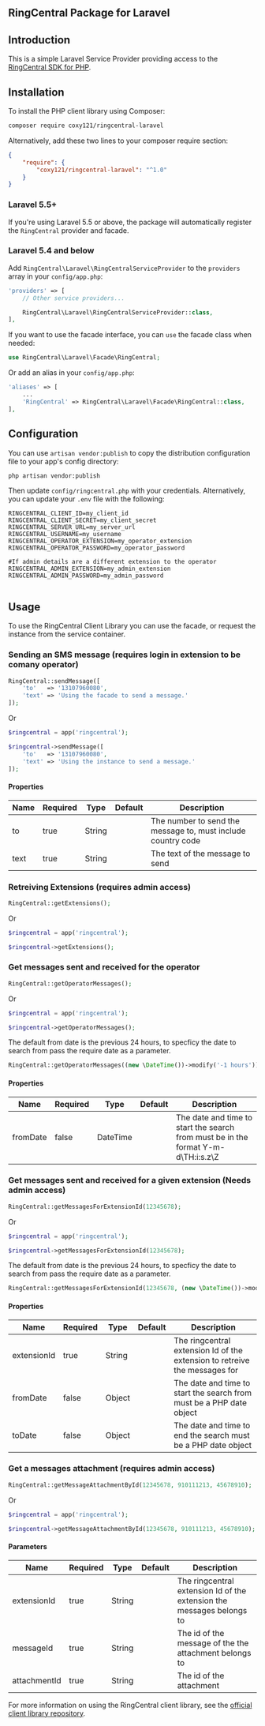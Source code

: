 
## RingCentral Package for Laravel

## Introduction

This is a simple Laravel Service Provider providing access to the [RingCentral SDK for PHP][client-library].

Installation
------------

To install the PHP client library using Composer:

```bash
composer require coxy121/ringcentral-laravel
```

Alternatively, add these two lines to your composer require section:

```json
{
    "require": {
        "coxy121/ringcentral-laravel": "^1.0"
    }
}
```

### Laravel 5.5+

If you're using Laravel 5.5 or above, the package will automatically register the `RingCentral` provider and facade.

### Laravel 5.4 and below

Add `RingCentral\Laravel\RingCentralServiceProvider` to the `providers` array in your `config/app.php`:

```php
'providers' => [
    // Other service providers...

    RingCentral\Laravel\RingCentralServiceProvider::class,
],
```

If you want to use the facade interface, you can `use` the facade class when needed:

```php
use RingCentral\Laravel\Facade\RingCentral;
```

Or add an alias in your `config/app.php`:

```php
'aliases' => [
    ...
    'RingCentral' => RingCentral\Laravel\Facade\RingCentral::class,
],
```

Configuration
-------------

You can use `artisan vendor:publish` to copy the distribution configuration file to your app's config directory:

```bash
php artisan vendor:publish
```

Then update `config/ringcentral.php` with your credentials. Alternatively, you can update your `.env` file with the following:

```dotenv
RINGCENTRAL_CLIENT_ID=my_client_id
RINGCENTRAL_CLIENT_SECRET=my_client_secret
RINGCENTRAL_SERVER_URL=my_server_url
RINGCENTRAL_USERNAME=my_username
RINGCENTRAL_OPERATOR_EXTENSION=my_operator_extension
RINGCENTRAL_OPERATOR_PASSWORD=my_operator_password

#If admin details are a different extension to the operator
RINGCENTRAL_ADMIN_EXTENSION=my_admin_extension
RINGCENTRAL_ADMIN_PASSWORD=my_admin_password


```

Usage
-----
   
To use the RingCentral Client Library you can use the facade, or request the instance from the service container.

### Sending an SMS message (requires login in extension to be comany operator)

```php
RingCentral::sendMessage([
    'to'   => '13107960080',
    'text' => 'Using the facade to send a message.'
]);
```

Or

```php
$ringcentral = app('ringcentral');

$ringcentral->sendMessage([
    'to'   => '13107960080',
    'text' => 'Using the instance to send a message.'
]);
```


#### Properties

| Name      | Required | Type          | Default     | Description |
| ---       | ---      | ---           | ---         | ---         |
| to        | true      | String     |             | The number to send the message to, must include country code |
| text        | true      | String   |             | The text of the message to send |

### Retreiving Extensions (requires admin access)

```php
RingCentral::getExtensions();
```

Or

```php
$ringcentral = app('ringcentral');

$ringcentral->getExtensions();
```

### Get messages sent and received for the operator

```php
RingCentral::getOperatorMessages();
```

Or

```php
$ringcentral = app('ringcentral');

$ringcentral->getOperatorMessages();
```

The default from date is the previous 24 hours, to specficy the date to search from pass the require date as a parameter.

```php
RingCentral::getOperatorMessages((new \DateTime())->modify('-1 hours'));
```

#### Properties

| Name      | Required | Type          | Default     | Description |
| ---       | ---      | ---           | ---         | ---         |
| fromDate  | false    | DateTime      |             | The date and time to start the search from must be in the format Y-m-d\TH:i:s.z\Z |


### Get messages sent and received for a given extension (Needs admin access)

```php
RingCentral::getMessagesForExtensionId(12345678);
```

Or

```php
$ringcentral = app('ringcentral');

$ringcentral->getMessagesForExtensionId(12345678);
```

The default from date is the previous 24 hours, to specficy the date to search from pass the require date as a parameter.

```php
RingCentral::getMessagesForExtensionId(12345678, (new \DateTime())->modify('-1 hours'));
```

#### Properties

| Name      | Required | Type          | Default     | Description |
| ---       | ---      | ---           | ---         | ---         |
| extensionId  | true    | String      |             | The ringcentral extension Id of the extension to retreive the messages for |
| fromDate  | false    | Object      |             | The date and time to start the search from must be a PHP date object|
| toDate  | false    | Object      |             | The date and time to end the search must be a PHP date object |



### Get a messages attachment (requires admin access)

```php
RingCentral::getMessageAttachmentById(12345678, 910111213, 45678910);
```

Or

```php
$ringcentral = app('ringcentral');

$ringcentral->getMessageAttachmentById(12345678, 910111213, 45678910);
```


#### Parameters

| Name      | Required | Type          | Default     | Description |
| ---       | ---      | ---           | ---         | ---         |
| extensionId  | true    | String      |             | The ringcentral extension Id of the extension the messages belongs to |
| messageId  | true    | String      |             | The id of the message of the the attachment belongs to |
| attachmentId  | true    | String      |             | The id of the attachment |



For more information on using the RingCentral client library, see the [official client library repository][client-library].

[client-library]: https://github.com/ringcentral/ringcentral-php
